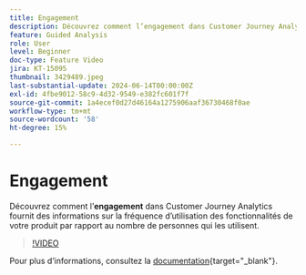 ```yaml
---
title: Engagement
description: Découvrez comment l’engagement dans Customer Journey Analytics fournit des informations sur la fréquence d’utilisation de vos fonctionnalités de produit par rapport au nombre de personnes qui les utilisent.
feature: Guided Analysis
role: User
level: Beginner
doc-type: Feature Video
jira: KT-15095
thumbnail: 3429489.jpeg
last-substantial-update: 2024-06-14T00:00:00Z
exl-id: 4fbe9012-58c9-4d32-9549-e382fc601f7f
source-git-commit: 1a4ecef0d27d46164a1275906aaf36730468f0ae
workflow-type: tm+mt
source-wordcount: '58'
ht-degree: 15%

---
```


# Engagement

Découvrez comment l’**engagement** dans Customer Journey Analytics fournit des informations sur la fréquence d’utilisation des fonctionnalités de votre produit par rapport au nombre de personnes qui les utilisent.

>[!VIDEO](https://video.tv.adobe.com/v/3429489/&learn=on)

Pour plus dʼinformations, consultez la [documentation](https://experienceleague.adobe.com/en/docs/analytics-platform/using/guided-analysis/feature-matrix/engagement){target="_blank"}.
